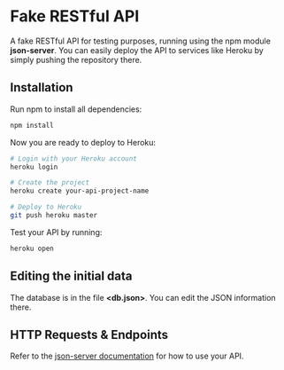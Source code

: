 # Fake RESTful API

A fake RESTful API for testing purposes, running using the npm module **json-server**. You can easily deploy the API to services like Heroku by simply pushing the repository there.

## Installation

Run npm to install all dependencies:

```sh
npm install
```

Now you are ready to deploy to Heroku:

```sh
# Login with your Heroku account
heroku login

# Create the project
heroku create your-api-project-name

# Deploy to Heroku
git push heroku master
```

Test your API by running:

```sh
heroku open
```

## Editing the initial data

The database is in the file **<db.json>**. You can edit the JSON information there.

## HTTP Requests & Endpoints

Refer to the [json-server documentation](https://github.com/typicode/json-server) for how to use your API.
